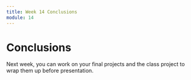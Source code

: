 ```yaml
---
title: Week 14 Conclusions
module: 14
---
```


# Conclusions

Next week, you can work on your final projects and the class project to wrap them up before presentation.